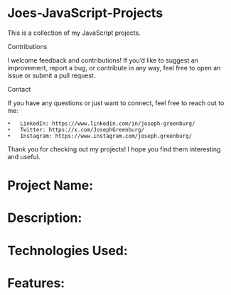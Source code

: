 # Joes-JavaScript-Projects
This is a collection of my JavaScript projects.

Contributions

I welcome feedback and contributions! If you’d like to suggest an improvement, report a bug, or contribute in any way, feel free to open an issue or submit a pull request.

Contact

If you have any questions or just want to connect, feel free to reach out to me:

	•	LinkedIn: https://www.linkedin.com/in/joseph-greenburg/
	•	Twitter: https://x.com/JosephGreenburg/
 	•	Instagram: https://www.instagram.com/joseph.greenburg/
 
Thank you for checking out my projects! I hope you find them interesting and useful.

# Project Name:
# Description:
# Technologies Used:
# Features:

